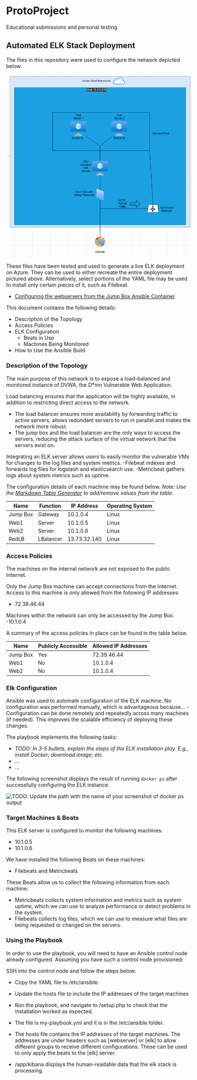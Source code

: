 # ProtoProject
Educational submissions and personal testing
## Automated ELK Stack Deployment

The files in this repository were used to configure the network depicted below.

![SimpleVnet Topology](drawioVNetDiagram.png)

These files have been tested and used to generate a live ELK deployment on Azure. They can be used to either recreate the entire deployment pictured above. Alternatively, select portions of the YAML file may be used to install only certain pieces of it, such as Filebeat.

  -  [Configuring the webservers from the Jump Box Ansible Container](my-playbook.yml)

This document contains the following details:
- Description of the Topology
- Access Policies
- ELK Configuration
  - Beats in Use
  - Machines Being Monitored
- How to Use the Ansible Build


### Description of the Topology

The main purpose of this network is to expose a load-balanced and monitored instance of DVWA, the D*mn Vulnerable Web Application.

Load balancing ensures that the application will be highly available, in addition to restricting direct access to the network.
- The load balancer ensures more availability by forwarding traffic to active servers, allows redundant servers to run in parallel and makes the network more robust.
- The jump box and the load balancer are the only ways to access the servers, reducing the attack surface of the virtual network that the servers exist on.

Integrating an ELK server allows users to easily monitor the vulnerable VMs for changes to the log files and system metrics.
-Filebeat indexes and forwards log files for logstash and elasticsearch use.
-Metricbeat gathers logs about system metrics such as uptime.

The configuration details of each machine may be found below.
_Note: Use the [Markdown Table Generator](http://www.tablesgenerator.com/markdown_tables) to add/remove values from the table_.

| Name     | Function | IP Address | Operating System |
|----------|----------|------------|------------------|
| Jump Box | Gateway  | 10.1.0.4   | Linux            |
| Web1     | Server   | 10.1.0.5   | Linux            |
| Web2     | Server   | 10.1.0.6   | Linux            |
| RedLB    | LBalancer|13.73.32.140| Linux            |

### Access Policies

The machines on the internal network are not exposed to the public Internet. 

Only the Jump Box machine can accept connections from the Internet. Access to this machine is only allowed from the following IP addresses:
- 72.39.46.44

Machines within the network can only be accessed by the Jump Box.
-10.1.0.4

A summary of the access policies in place can be found in the table below.

| Name     | Publicly Accessible | Allowed IP Addresses |
|----------|---------------------|----------------------|
| Jump Box | Yes                 |  72.39.46.44         |
| Web1     | No                  |  10.1.0.4            |
| Web2     | No                  |  10.1.0.4            |

### Elk Configuration

Ansible was used to automate configuration of the ELK machine. No configuration was performed manually, which is advantageous because...
-Configuration can be done remotely and repeatedly across many machines (if needed). This improves the scalable efficiency of deploying these changes.

The playbook implements the following tasks:
- _TODO: In 3-5 bullets, explain the steps of the ELK installation play. E.g., install Docker; download image; etc._
- ...
- ...

The following screenshot displays the result of running `docker ps` after successfully configuring the ELK instance.

![TODO: Update the path with the name of your screenshot of docker ps output](Images/docker_ps_output.png)

### Target Machines & Beats
This ELK server is configured to monitor the following machines:
- 10.1.0.5
- 10.1.0.6

We have installed the following Beats on these machines:
- Filebeats and Metricbeats

These Beats allow us to collect the following information from each machine:
- Metricbeats collects system information and metrics such as system uptime, which we can use to analyze performance or detect problems in the system.
- Filebeats collects log files, which we can use to measure what files are being requested or changed on the servers. 

### Using the Playbook
In order to use the playbook, you will need to have an Ansible control node already configured. Assuming you have such a control node provisioned: 

SSH into the control node and follow the steps below:
- Copy the YAML file to /etc/ansible.
- Update the hosts file to include the IP addresses of the target machines
- Run the playbook, and navigate to <IP>/setup.php to check that the installation worked as expected.

- The file is my-playbook.yml and it is in the /etc/ansible folder.
- The hosts file contains the IP addresses of the target machines. The addresses are under headers such as [webserver] or [elk] to allow different groups to receive different configurations. These can be used to only apply the beats to the [elk] server.
- <Elk-Public-IP>/app/kibana displays the human-readable data that the elk stack is processing.
